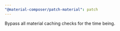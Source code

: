 ```yaml
---
"@material-composer/patch-material": patch
---
```


Bypass all material caching checks for the time being.
